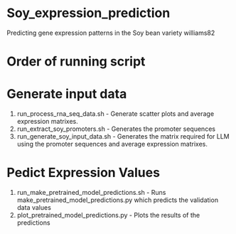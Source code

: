 # Soy_expression_prediction
Predicting gene expression patterns in the Soy bean variety williams82

# Order of running script 

# Generate input data 
1. run_process_rna_seq_data.sh  - Generate scatter plots and average expression matrixes.
2. run_extract_soy_promoters.sh - Generates the promoter sequences 
2. run_generate_soy_input_data.sh - Generates the matrix required for LLM using the promoter sequences and average expression matrixes. 

# Pedict Expression Values 
1. run_make_pretrained_model_predictions.sh - Runs make_pretrained_model_predictions.py which predicts the validation data values
2. plot_pretrained_model_predictions.py - Plots the results of the predictions
